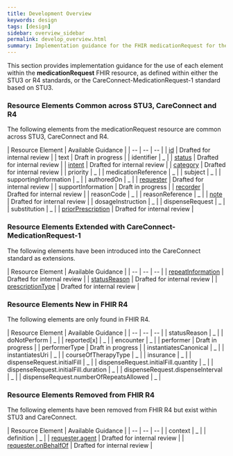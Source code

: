 ```yaml
---
title: Development Overview
keywords: design
tags: [design]
sidebar: overview_sidebar
permalink: develop_overview.html
summary: Implementation guidance for the FHIR medicationRequest for the ePMA to Pharmacy use case.
---
```


This section provides implementation guidance for the use of each element within the **medicationRequest** FHIR resource, as defined within either the STU3 or R4 standards, or the CareConnect-MedicationRequest-1 standard based on STU3.

### Resource Elements Common across STU3, CareConnect and R4

The following elements from the medicationRequest resource are common across STU3, CareConnect and R4.

| Resource Element | Available Guidance |
| -- | -- | -- |
| [id](develop_medicationrequest_id.html) | Drafted for internal review |
| text | Draft in progress |
| identifier | _ |
| [status](develop_medicationrequest_status.html) | Drafted for internal review |
| [intent](develop_medicationrequest_intent.html) | Drafted for internal review |
| [category](develop_medicationrequest_category.html) | Drafted for internal review |
| priority | _ |
| medicationReference | _ |
| subject | _ |
| supportingInformation | _ |
| authoredOn | _ |
| [requester](develop_medicationrequest_requester.html) | Drafted for internal review |
| supportInformation | Draft in progress |
| [recorder](develop_medicationrequest_recorder.html) | Drafted for internal review |
| reasonCode | _ |
| reasonReference | _ |
| [note](develop_medicationrequest_note.html) | Drafted for internal review |
| dosageInstruction | _ |
| dispenseRequest | _ |
| substitution | _ |
| [priorPrescription](develop_medicationrequest_priorprescription.html) | Drafted for internal review |

### Resource Elements Extended with CareConnect-MedicationRequest-1

The following elements have been introduced into the CareConnect standard as extensions.

| Resource Element | Available Guidance |
| -- | -- | -- |
| [repeatInformation](develop_medicationrequest_cc_repeatinformation.html) | Drafted for internal review |
| [statusReason](develop_medicationrequest_cc_statusreason.html) | Drafted for internal review |
| [prescriptionType](develop_medicationrequest_cc_prescriptiontype.html) | Drafted for internal review |

### Resource Elements New in FHIR R4

The following elements are only found in FHIR R4.

| Resource Element | Available Guidance |
| -- | -- | -- |
| statusReason | _ |
| doNotPerform | _ |
| reported[x] | _ |
| encounter | _ |
| performer | Draft in progress |
| performerType | Draft in progress |
| instantiatesCanonical | _ |
| instantiatesUri | _ |
| courseOfTherapyType | _ |
| insurance | _ |
| dispenseRequest.initialFill | _ |
| dispenseRequest.initialFill.quantity | _ |
| dispenseRequest.initialFill.duration | _ |
| dispenseRequest.dispenseInterval | _ |
| dispenseRequest.numberOfRepeatsAllowed | _ |

### Resource Elements Removed from FHIR R4 

The following elements have been removed from FHIR R4 but exist within STU3 and CareConnect.

| Resource Element | Available Guidance |
| -- | -- | -- |
| context | _ |
| definition | _ |
| [requester.agent](develop_medicationrequest_requester.html) | Drafted for internal review |
| [requester.onBehalfOf](develop_medicationrequest_requester.html) | Drafted for internal review |
